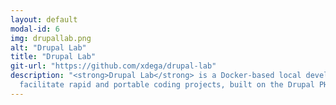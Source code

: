 ```yaml
---
layout: default
modal-id: 6
img: drupallab.png
alt: "Drupal Lab"
title: "Drupal Lab"
git-url: "https://github.com/xdega/drupal-lab"
description: "<strong>Drupal Lab</strong> is a Docker-based local development environment designed to    
  facilitate rapid and portable coding projects, built on the Drupal PHP framework. I have used this project as a starting point for learning custom module development, and to improve my general understanding of how the framework operates."
---
```

